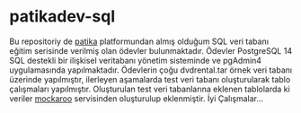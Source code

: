 # patikadev-sql
Bu repositoriy de [patika](https://app.patika.dev/paths) platformundan almış olduğum SQL veri tabanı eğitim serisinde verilmiş olan ödevler bulunmaktadır.
Ödevler PostgreSQL 14 SQL destekli bir ilişkisel veritabanı yönetim sisteminde ve pgAdmin4 uygulamasında yapılmaktadır.
Ödevlerin çoğu dvdrental.tar örnek veri tabanı üzerinde yapılmıştır, ilerleyen aşamalarda test veri tabanı oluşturularak tablo çalışmaları yapılmıştır.
Oluşturulan test veri tabanlarına eklenen tablolarda ki veriler [mockaroo](https://www.mockaroo.com/) servisinden oluşturulup eklenmiştir.
İyi Çalışmalar...
